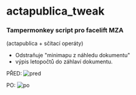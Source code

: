 # actapublica_tweak
### Tampermonkey script pro facelift MZA 
(actapublica + sčítací operáty)

- Odstraňuje "minimapu z náhledu dokumentu"
- výpis letopočtů do záhlaví dokumentu.

PŘED:
![pred](https://user-images.githubusercontent.com/28921659/128348320-5496679b-4415-47c0-b720-44731cab0f76.PNG)

PO: 
![po](https://user-images.githubusercontent.com/28921659/128348322-9c53263d-1dea-40da-8270-078d3ea60d74.PNG)

